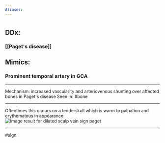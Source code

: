 ```yaml
---
Aliases:
---
```

# 
## DDx:
### [[Paget's disease]]
## Mimics:
### Prominent temporal artery in GCA

---
Mechanism: increased vascularity and arteriovenous shunting over affected bones in Paget's disease
Seen in: #bone 

---
Oftentimes this occurs on a tenderskull which is warm to palpation and erythematous in appearance
![Image result for dilated scalp vein sign paget](https://casereports.bmj.com/content/casereports/2017/bcr-2017-220259/F1.large.jpg)

---
#sign 